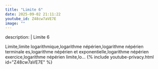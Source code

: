 ```yaml
---
title: "Limite 6"
date: 2025-09-02 21:11:22 
youtube_id: Z48cw7aVE7E
image: ""
---
```

description: |
  Limite 6
  
  
  Limite,limite logarithmique,logarithme népérien,logarithme népérien terminale es,logarithme népérien et exponentielle,logarithme népérien exercice,logarithme népérien limite,lo...
{% include youtube-privacy.html id="Z48cw7aVE7E" %}
